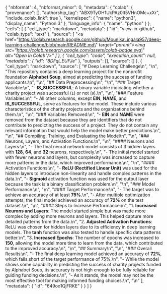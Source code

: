 {
  "nbformat": 4,
  "nbformat_minor": 0,
  "metadata": {
    "colab": {
      "provenance": [],
      "authorship_tag": "ABX9TyOH1UkPAz0lt5VHnOMc+xXr",
      "include_colab_link": true
    },
    "kernelspec": {
      "name": "python3",
      "display_name": "Python 3"
    },
    "language_info": {
      "name": "python"
    }
  },
  "cells": [
    {
      "cell_type": "markdown",
      "metadata": {
        "id": "view-in-github",
        "colab_type": "text"
      },
      "source": [
        "<a href=\"https://colab.research.google.com/github/MounikaLingala957/deep-learning-challenge/blob/main/README.md\" target=\"_parent\"><img src=\"https://colab.research.google.com/assets/colab-badge.svg\" alt=\"Open In Colab\"/></a>"
      ]
    },
    {
      "cell_type": "code",
      "execution_count": null,
      "metadata": {
        "id": "8DFql_EUFJe_"
      },
      "outputs": [],
      "source": []
    },
    {
      "cell_type": "markdown",
      "source": [
        "# Deep Learning Challenge\n",
        "\n",
        "This repository contains a deep learning project for the nonprofit foundation **Alphabet Soup**, aimed at predicting the success of funding applicants.\n",
        "\n",
        "## Data Preprocessing\n",
        "\n",
        "### Target Variable:\n",
        "- **IS_SUCCESSFUL**: A binary variable indicating whether a charity project was successful (`1`) or not (`0`).\n",
        "\n",
        "### Feature Variables:\n",
        "- All other columns, except **EIN**, **NAME**, and **IS_SUCCESSFUL**, serve as features for the model. These include various characteristics of the charity projects and the organizations behind them.\n",
        "\n",
        "### Variables Removed:\n",
        "- **EIN** and **NAME** were removed from the dataset because they are identifiers that do not contribute to predicting the success of a project. They do not contain any relevant information that would help the model make better predictions.\n",
        "\n",
        "## Compiling, Training, and Evaluating the Model\n",
        "\n",
        "### Neurons, Layers, and Activation Functions:\n",
        "\n",
        "#### Neurons and Layers:\n",
        "- The final neural network model consists of 3 hidden layers with **128**, **64**, and **32** neurons, respectively.\n",
        "- The initial model started with fewer neurons and layers, but complexity was increased to capture more patterns in the data, which improved performance.\n",
        "\n",
        "#### Activation Functions:\n",
        "- **ReLU (Rectified Linear Unit)** was used for the hidden layers to introduce non-linearity and handle complex patterns in the data.\n",
        "- **Sigmoid** activation function was used for the output layer because the task is a binary classification problem.\n",
        "\n",
        "### Model Performance:\n",
        "\n",
        "#### Target Performance:\n",
        "- The target was to achieve an accuracy of at least **75%**.\n",
        "- After multiple optimization attempts, the final model achieved an accuracy of **72%** on the test dataset.\n",
        "\n",
        "#### Steps to Increase Performance:\n",
        "1. **Increased Neurons and Layers**: The model started simple but was made more complex by adding more neurons and layers. This helped capture more detailed patterns from the data.\n",
        "2. **Adjusted Activation Functions**: ReLU was chosen for hidden layers due to its efficiency in deep learning models. The **tanh** function was also tested to handle specific data patterns better.\n",
        "3. **Increased Epochs**: The number of epochs was increased to **150**, allowing the model more time to learn from the data, which contributed to the improved accuracy.\n",
        "\n",
        "## Summary\n",
        "\n",
        "### Overall Results:\n",
        "- The final deep learning model achieved an accuracy of **72%**, which falls short of the target performance of 75%.\n",
        "- While the model shows some capability in predicting the success of charity projects funded by Alphabet Soup, its accuracy is not high enough to be fully reliable for guiding funding decisions.\n",
        "- As it stands, the model may not be the most effective tool for making informed funding choices.\n",
        "\n"
      ],
      "metadata": {
        "id": "649oo1QjFRKE"
      }
    }
  ]
}